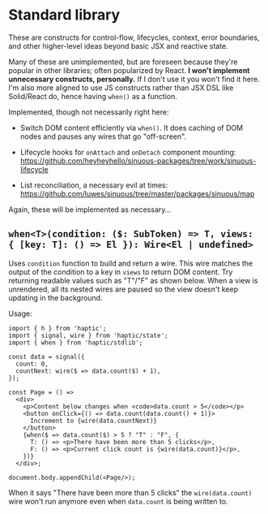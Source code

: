 # Standard library

These are constructs for control-flow, lifecycles, context, error boundaries,
and other higher-level ideas beyond basic JSX and reactive state.

Many of these are unimplemented, but are foreseen because they're popular in
other libraries; often popularized by React. **I won't implement unnecessary
constructs, personally.** If I don't use it you won't find it here. I'm also
more aligned to use JS constructs rather than JSX DSL like Solid/React do, hence
having `when()` as a function.

Implemented, though not necessarily right here:

  - Switch DOM content efficiently via `when()`. It does caching of DOM nodes
    and pauses any wires that go "off-screen".

  - Lifecycle hooks for `onAttach` and `onDetach` component mounting:
    https://github.com/heyheyhello/sinuous-packages/tree/work/sinuous-lifecycle

  - List reconciliation, a necessary evil at times:
    https://github.com/luwes/sinuous/tree/master/packages/sinuous/map


Again, these will be implemented as necessary...

## `when<T>(condition: ($: SubToken) => T, views: { [key: T]: () => El }): Wire<El | undefined>`

Uses `condition` function to build and return a wire. This wire matches the
output of the condition to a key in `views` to return DOM content. Try returning
readable values such as "T"/"F" as shown below. When a view is unrendered, all
its nested wires are paused so the view doesn't keep updating in the background.

Usage:

```tsx
import { h } from 'haptic';
import { signal, wire } from 'haptic/state';
import { when } from 'haptic/stdlib';

const data = signal({
  count: 0,
  countNext: wire($ => data.count($) + 1),
});

const Page = () =>
  <div>
    <p>Content below changes when <code>data.count > 5</code></p>
    <button onClick={() => data.count(data.count() + 1)}>
      Increment to {wire(data.countNext)}
    </button>
    {when($ => data.count($) > 5 ? "T" : "F", {
      T: () => <p>There have been more than 5 clicks</p>,
      F: () => <p>Current click count is {wire(data.count)}</p>,
    })}
  </div>;

document.body.appendChild(<Page/>);
```

When it says "There have been more than 5 clicks" the `wire(data.count)` wire
won't run anymore even when `data.count` is being written to.
